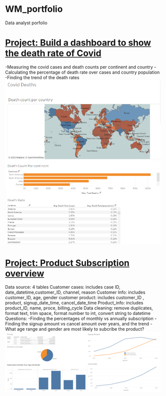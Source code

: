 # WM_portfolio
Data analyst porfolio

# [Project: Build a dashboard to show the death rate of Covid](https://public.tableau.com/app/profile/wendym4423/viz/CovidDashboard_16582091798820/Dashboard1)
-Measuring the covid cases and death counts per continent and country
-Calculating the percentage of death rate over cases and country population
-Finding the trend of the death rates
![](/image/map.png)
![](/image/chart.PNG)

# [Project: Product Subscription overview](https://public.tableau.com/app/profile/wendym4423/viz/ProductSubscriptions/Subsription)
Data source: 4 tables
    Cuatomer cases: includes case ID, date_datetime,customer_ID, channel, reason
    Customer Info: includes customer_ID, age, gender
    customer product: includes customer_ID , product, signup_date_time, cancel_date_time
    Product_info: includes product_ID, name, proce, billing_cycle
Data cleaning: remove duplicates, format text, trim space, format number to int, convert string to datetime
Questions:
-Finding the percentages of monthly vs annually subscription
-Finding the signup amount vs cancel amount over years, and the trend
-What age range and gender are most likely to subcribe the product?
![](/image/Capture2.PNG)
